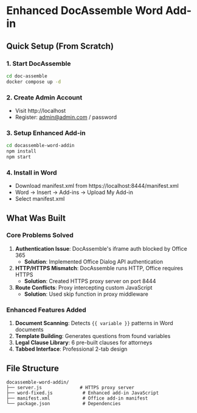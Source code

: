 # Enhanced DocAssemble Word Add-in

## Quick Setup (From Scratch)

### 1. Start DocAssemble
```bash
cd doc-assemble
docker compose up -d
```

### 2. Create Admin Account
- Visit http://localhost
- Register: admin@admin.com / password

### 3. Setup Enhanced Add-in
```bash
cd docassemble-word-addin
npm install
npm start
```

### 4. Install in Word
- Download manifest.xml from https://localhost:8444/manifest.xml
- Word → Insert → Add-ins → Upload My Add-in
- Select manifest.xml

## What Was Built

### Core Problems Solved
1. **Authentication Issue**: DocAssemble's iframe auth blocked by Office 365
   - **Solution**: Implemented Office Dialog API authentication
2. **HTTP/HTTPS Mismatch**: DocAssemble runs HTTP, Office requires HTTPS
   - **Solution**: Created HTTPS proxy server on port 8444
3. **Route Conflicts**: Proxy intercepting custom JavaScript
   - **Solution**: Used skip function in proxy middleware

### Enhanced Features Added
1. **Document Scanning**: Detects `{{ variable }}` patterns in Word documents
2. **Template Building**: Generates questions from found variables
3. **Legal Clause Library**: 6 pre-built clauses for attorneys
4. **Tabbed Interface**: Professional 2-tab design

## File Structure

```
docassemble-word-addin/
├── server.js              # HTTPS proxy server
├── word-fixed.js           # Enhanced add-in JavaScript
├── manifest.xml            # Office add-in manifest
└── package.json            # Dependencies
```
